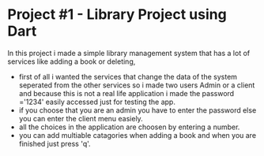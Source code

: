 # Project #1 - Library Project using Dart
In this project i made a simple library management system that has a lot of services like adding a book or deleting,
- first of all i wanted the services that change the data of the system seperated from the other services so i made two users Admin or a client
and because this is not a real life application i made the password ='1234' easily accessed just for testing the app.
- if you choose that you are an admin you have to enter the password else you can enter the client menu easiely.
- all the choices in the application are choosen by entering a number.
- you can add multiable catagories when adding a book and when you are finished just press 'q'.
